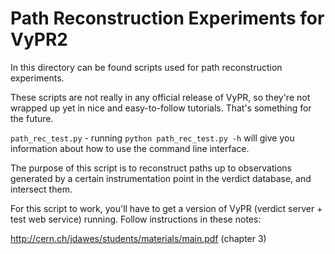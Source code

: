 # Path Reconstruction Experiments for VyPR2

In this directory can be found scripts used for path reconstruction experiments.

These scripts are not really in any official release of VyPR, so they're not wrapped up yet in nice and easy-to-follow tutorials.
That's something for the future.

`path_rec_test.py` - running `python path_rec_test.py -h` will give you information about how to use the command line interface.

The purpose of this script is to reconstruct paths up to observations generated by a certain instrumentation point in the verdict database,
and intersect them.

For this script to work, you'll have to get a version of VyPR (verdict server + test web service) running.  Follow instructions in these notes:

http://cern.ch/jdawes/students/materials/main.pdf (chapter 3)
